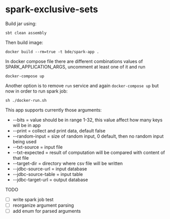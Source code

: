 # spark-exclusive-sets

Build jar using:

```
sbt clean assembly
```

Then build image:
```
docker build --rm=true -t bde/spark-app .
```

In docker compose file there are different combinations values of SPARK_APPLICATION_ARGS, uncomment at least one of it and run

```
docker-compose up
```
Another option is to remove `run` service and again `docker-compose up` but now in order to run spark job:

```
sh ./docker-run.sh
```


This app supports currently those arguments:

- --bits = value should be in range 1-32, this value affect how many keys will be in app 
- --print = collect and print data, default false
- --random-input = size of random input, 0 default, then no random input being used
- --txt-source = input file
- --txt-expected = result of computation will be compared with content of that file
- --target-dir = directory where csv file will be written
- --jdbc-source-url = input database 
- --jdbc-source-table = input table
- --jdbc-target-url = output database

TODO

- [ ] write spark job test
- [ ] reorganize argument parsing
- [ ] add enum for parsed arguments